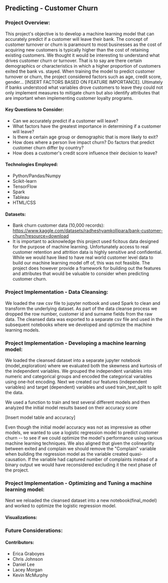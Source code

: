 ## Predicting - Customer Churn

### Project Overview:
This project's objective is to develop a machine learning model that can accurately predict if a customer will leave their bank. The concept of customer turnover or churn is paramount to most businesses as the cost of acquiring new customers is typically higher than the cost of retaining existing customers.  We thought it would be interesting to understand what drives customer churn or turnover.  That is to say are there certain demographics or characteristics in which a higher proportion of customers exited the bank vs. stayed.  When training the model to predict customer turnover or churn, the project considered factors such as age, credit score, gender... [INSERT FACTORS BASED ON FEATURE IMPORTANCE]. Ultimately if banks understood what variables drove customers to leave they could not only implement measures to mitigate churn but also identify attributes that are important when implementing customer loyalty programs. 

#### Key Questions to Consider:
- Can we accurately predict if a customer will leave? 
- What factors have the greatest importance in determining if a customer will leave?
- Is there a certain age group or demographic that is more likely to exit?
- How does where a person live impact churn?  Do factors that predict customer churn differ by country?
- How does a customer's credit score influence their decision to leave?

#### Technologies Employed:
- Python/Pandas/Numpy
- Scikit-learn
- TensorFlow
- Spark
- Tableau
- HTML/CSS

#### Datasets:
- Bank churn customer data (10,000 records): https://www.kaggle.com/datasets/radheshyamkollipara/bank-customer-churn?resource=download
- It is important to acknowledge this project used ficitous data designed for the purpose of machine learning.  Unfortunately access to real customer retention and attrition data is highly sensitive and confidential.  While we would have liked to have real world customer level data to build our machine learning model off of, this was not feasible. The project does however provide a framework for building out the features and attributes that would be valuable to consider when predicting customer churn.

### Project Implementation - Data Cleansing:
We loaded the raw csv file to jupyter notbook and used Spark to clean and transform the underlying dataset.  As part of the data cleanse process we dropped the row number, customer id and surname fields from the raw data. The cleansed data was exported to a separate csv file and used in the subsequent notebooks where we developed and optimize the machine learning models.

### Project Implementation - Developing a machine learning model:
We loaded the cleansed dataset into a separate jupyter notebook (model_exploration) where we evaluated both the skewness and kurtosis of the independent variables.  We grouped the independent variables into numeric and categorical groups and encoded the categorical variables using one-hot encoding. Next we created our features (independent variables) and target (dependent) variables and used train_test_split to split the data.

We used a function to train and test several different models and then analyzed the initial model results based on their accuracy score 

[Insert model table and accuracy]

Even though the initial model accuracy was not as impressive as other models, we wanted to use a logistic regression model to predict customer churn -- to see if we could optimize the model's performance using various machine learning techniques.  We also aligned that given the colinearlity between exited and complain we should remove the "Complain" variable when building the regression model as the variable created quasi-causation. If the variable had captured number of complaints instead of a binary output we would have reconsidered excluding it the next phase of the project. 

### Project Implementation - Optimizing and Tuning a machine learning model:
Next we reloaded the cleansed dataset into a new notebook(final_model) and worked to optimize the logistic regression model.


#### Visualizations:

### Future Considerations:

#### Contributors:
- Erica Graboyes
- Chris Johnson
- Daniel Lee
- Lacey Morgan
- Kevin McMurphy
